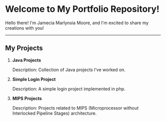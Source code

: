 
# Welcome to My Portfolio Repository!

Hello there! I'm Jamecia Marlynsia Moore, and I'm excited to share my creations with you!

---

## My Projects

1. **Java Projects**
   
   Description: Collection of Java projects I've worked on.
   
2. **Simple Login Project**
   
   Description: A simple login project implemented in php.
   
3. **MIPS Projects**
   
   Description: Projects related to MIPS (Microprocessor without Interlocked Pipeline Stages) architecture.
